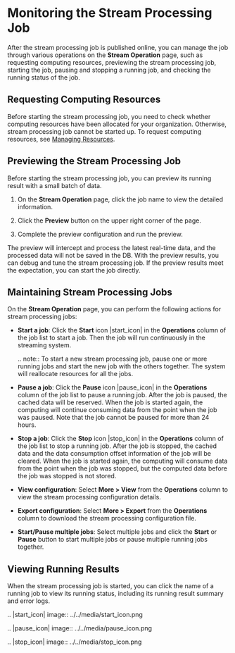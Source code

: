 # Monitoring the Stream Processing Job

After the stream processing job is published online, you can manage the job through various operations on the **Stream Operation** page, such as requesting computing resources, previewing the stream processing job, starting the job, pausing and stopping a running job, and checking the running status of the job.

## Requesting Computing Resources

Before starting the stream processing job, you need to check whether computing resources have been allocated for your organization. Otherwise, stream processing job cannot be started up. To request computing resources, see [Managing Resources](/docs/enos/en/2.0.9/resourcemanagement/getstarted.html).

## Previewing the Stream Processing Job

Before starting the stream processing job, you can preview its running result with a small batch of data.

1. On the **Stream Operation** page, click the job name to view the detailed information.

2. Click the **Preview** button on the upper right corner of the page.

3. Complete the preview configuration and run the preview.

The preview will intercept and process the latest real-time data, and the processed data will not be saved in the DB. With the preview results, you can debug and tune the stream processing job. If the preview results meet the expectation, you can start the job directly.

## Maintaining Stream Processing Jobs

On the **Stream Operation** page, you can perform the following actions for stream processing jobs:

- **Start a job**: Click the **Start** icon |start_icon| in the **Operations** column of the job list to start a job. Then the job will run continuously in the streaming system.

  .. note:: To start a new stream processing job, pause one or more running jobs and start the new job with the others together. The system will reallocate resources for all the jobs.

- **Pause a job**: Click the **Pause** icon |pause_icon| in the **Operations** column of the job list to pause a running job. After the job is paused, the cached data will be reserved. When the job is started again, the computing will continue consuming data from the point when the job was paused. Note that the job cannot be paused for more than 24 hours.

- **Stop a job**: Click the **Stop** icon |stop_icon| in the **Operations** column of the job list to stop a running job. After the job is stopped, the cached data and the data consumption offset information of the job will be cleared. When the job is started again, the computing will consume data from the point when the job was stopped, but the computed data before the job was stopped is not stored.

- **View configuration**: Select **More > View** from the **Operations** column to view the stream processing configuration details.

- **Export configuration**: Select **More > Export** from the **Operations** column to download the stream processing configuration file.

- **Start/Pause multiple jobs**: Select multiple jobs and click the **Start** or **Pause** button to start multiple jobs or pause multiple running jobs together.


## Viewing Running Results

When the stream processing job is started, you can click the name of a running job to view its running status, including its running result summary and error logs.

.. |start_icon| image:: ../../media/start_icon.png

.. |pause_icon| image:: ../../media/pause_icon.png

.. |stop_icon| image:: ../../media/stop_icon.png

<!--end-->
